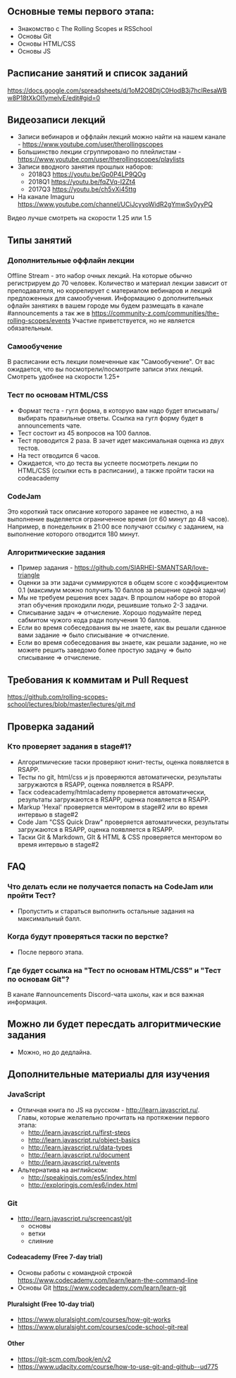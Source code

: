 ## Основные темы первого этапа:
- Знакомство с The Rolling Scopes и RSSchool
- Основы Git
- Основы HTML/CSS
- Основы JS

## Расписание занятий и список заданий
https://docs.google.com/spreadsheets/d/1oM2O8DtjC0HodB3j7hcIResaWBw8P18tXkOl1ymelvE/edit#gid=0

## Видеозаписи лекций
   - Записи вебинаров и оффлайн лекций можно найти на нашем канале - https://www.youtube.com/user/therollingscopes
   - Большинство лекции сгруппировано по плейлистам - https://www.youtube.com/user/therollingscopes/playlists
   - Записи вводного занятия прошлых наборов: 
       - 2018Q3 https://youtu.be/Gp0P4LP9QOg 
       - 2018Q1 https://youtu.be/fqZVq-I2Zt4
       - 2017Q3 https://youtu.be/ch5vXi45ttg
   - На канале Imaguru
   https://www.youtube.com/channel/UCiJcyyoWidR2gYmwSy0yyPQ
  
  Видео лучше смотреть на скорости 1.25 или 1.5

## Типы занятий
### Дополнительные оффлайн лекции
Offline Stream - это набор очных лекций. На которые обычно регистрируем до 70 человек. Количество и материал лекции зависит от преподавателя, но коррелирует с материалом вебинаров и лекций предложенных для самообучения. 
Информацию о дополнительных офлайн занятиях в вашем городе мы будем размещать в канале #announcements
а так же в https://community-z.com/communities/the-rolling-scopes/events
Участие приветствуется, но не является обязательным.

### Самообучение
В расписании есть лекции помеченные как "Самообучение". От вас ожидается, что вы посмотрели/посмотрите записи этих лекций. Смотреть удобнее на скорости 1.25+

### Тест по основам HTML/CSS
- Формат теста - гугл форма, в которую вам надо будет вписывать/выбирать правильные ответы. Ссылка на гугл форму будет в announcements чате.
- Тест состоит из 45 вопросов на 100 баллов.
- Тест проводится 2 раза. В зачет идет максимальная оценка из двух тестов.
- На тест отводится 6 часов.
- Ожидается, что до теста вы успеете посмотреть лекции по HTML/CSS (ссылки есть в расписании), а также пройти таски на codeacademy

### CodeJam
Это короткий таск описание которого заранее не известно, а на выполнение выделяется ограниченное время (от 60 минут до 48 часов).
Например, в понедельник в 21:00 все получают ссылку с заданием, на выполнение которого отводится 180 минут.

### Алгоритмические задания
- Пример задания - https://github.com/SIARHEI-SMANTSAR/love-triangle
- Оценки за эти задачи суммируются в общем score с коэффициентом 0.1 (максимум можно получить 10 баллов за решение одной задачи)
- Мы не требуем решения всех задач. В прошлом наборе во второй этап обучения проходили люди, решившие только 2-3 задачи. 
- Списывание задач ⇒ отчисление. Хорошо подумайте перед сабмитом чужого кода ради получения 10 баллов. 
- Если во время собеседования вы не знаете, как вы решали сданное вами задание ⇒ было списывание ⇒ отчисление.
- Если во время собеседования вы знаете, как решали задание, но не можете решить заведомо более простую задачу  ⇒ было списывание ⇒ отчисление.

## Требования к коммитам и Pull Request
https://github.com/rolling-scopes-school/lectures/blob/master/lectures/git.md

## Проверка заданий
### Кто проверяет задания в stage#1?
- Алгоритмические таски проверяют юнит-тесты, оценка появляется в RSAPP.
- Тесты по git, html/css и js проверяются автоматически, результаты загружаются в RSAPP, оценка появляется в RSAPP.
- Таск codeacademy/htmlacademy проверяется автоматически, результаты загружаются в RSAPP, оценка появляется в RSAPP.
- Markup 'Hexal' проверяется ментором в stage#2 или во время интервью в stage#2
- Code Jam "CSS Quick Draw" проверяется автоматически, результаты загружаются в RSAPP, оценка появляется в RSAPP.
- Таски Git & Markdown, GIt & HTML & CSS проверяется ментором во время интервью в stage#2

## FAQ
### Что делать если не получается попасть на CodeJam или пройти Тест?
- Пропустить и стараться выполнить остальные задания на максимальный балл.

### Когда будут проверяться таски по верстке?
- После первого этапа.

### Где будет ссылка на "Тест по основам HTML/CSS" и "Тест по основам Git"? 
В канале #announcements Discord-чата школы, как и вся важная информация.

## Можно ли будет пересдать алгоритмические задания
- Можно, но до дедлайна.
   
## Дополнительные материалы для изучения
### JavaScript
- Отличная книга по JS на русском - http://learn.javascript.ru/.   
Главы, которые желательно прочитать на протяжении первого этапа:
   - http://learn.javascript.ru/first-steps
   - http://learn.javascript.ru/object-basics
   - http://learn.javascript.ru/data-types
   - http://learn.javascript.ru/document
   - http://learn.javascript.ru/events
- Альтернатива на английском:
     * http://speakingjs.com/es5/index.html
     * http://exploringjs.com/es6/index.html
    
### Git 
- http://learn.javascript.ru/screencast/git
    - основы
    - ветки
    - слияние

#### Codeacademy (Free 7-day trial)
- Основы работы с командной строкой https://www.codecademy.com/learn/learn-the-command-line
- Основы Git https://www.codecademy.com/learn/learn-git

#### Pluralsight (Free 10-day trial)
- https://www.pluralsight.com/courses/how-git-works
- https://www.pluralsight.com/courses/code-school-git-real 

#### Other
- https://git-scm.com/book/en/v2
- https://www.udacity.com/course/how-to-use-git-and-github--ud775

